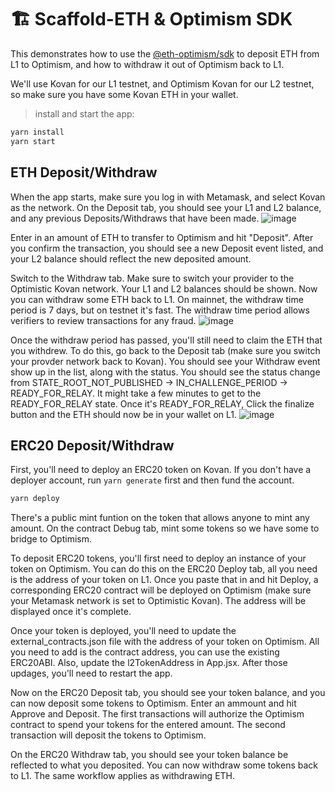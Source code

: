 # 🏗 Scaffold-ETH & Optimism SDK

This demonstrates how to use the [@eth-optimism/sdk](https://www.npmjs.com/package/@eth-optimism/sdk) to deposit ETH from L1 to Optimism, and how to withdraw it out of Optimism back to L1.

We'll use Kovan for our L1 testnet, and Optimism Kovan for our L2 testnet, so make sure you have some Kovan ETH in your wallet.

> install and start the app:

```bash
yarn install
yarn start
```

## ETH Deposit/Withdraw

When the app starts, make sure you log in with Metamask, and select Kovan as the network. On the Deposit tab, you should see your L1 and L2 balance, and any previous Deposits/Withdraws that have been made.
![image](https://user-images.githubusercontent.com/23554636/159403856-7145350d-c5f9-44c7-a549-620679fe6b0d.png)

Enter in an amount of ETH to transfer to Optimism and hit "Deposit". After you confirm the transaction, you should see a new Deposit event listed, and your L2 balance should reflect the new deposited amount.

Switch to the Withdraw tab. Make sure to switch your provider to the Optimistic Kovan network. Your L1 and L2 balances should be shown. Now you can withdraw some ETH back to L1. On mainnet, the withdraw time period is 7 days, but on testnet it's fast. The withdraw time period allows verifiers to review transactions for any fraud.
![image](https://user-images.githubusercontent.com/23554636/159404194-36a54871-134b-4726-ad6b-9a21a9156f74.png)

Once the withdraw period has passed, you'll still need to claim the ETH that you withdrew. To do this, go back to the Deposit tab (make sure you switch your provder network back to Kovan). You should see your Withdraw event show up in the list, along with the status. You should see the status change from STATE_ROOT_NOT_PUBLISHED -> IN_CHALLENGE_PERIOD -> READY_FOR_RELAY. It might take a few minutes to get to the READY_FOR_RELAY state. Once it's READY_FOR_RELAY, Click the finalize button and the ETH should now be in your wallet on L1.
![image](https://user-images.githubusercontent.com/23554636/159404329-a42f85b1-7d85-48e7-9957-f7498af2e075.png)

## ERC20 Deposit/Withdraw

First, you'll need to deploy an ERC20 token on Kovan. If you don't have a deployer account, run `yarn generate` first and then fund the account.

```bash
yarn deploy
```

There's a public mint funtion on the token that allows anyone to mint any amount. On the contract Debug tab, mint some tokens so we have some to bridge to Optimism.

To deposit ERC20 tokens, you'll first need to deploy an instance of your token on Optimism. You can do this on the ERC20 Deploy tab, all you need is the address of your token on L1. Once you paste that in and hit Deploy, a corresponding ERC20 contract will be deployed on Optimism (make sure your Metamask network is set to Optimistic Kovan). The address will be displayed once it's complete.

Once your token is deployed, you'll need to update the external_contracts.json file with the address of your token on Optimism. All you need to add is the contract address, you can use the existing ERC20ABI. Also, update the l2TokenAddress in App.jsx. After those updages, you'll need to restart the app.

Now on the ERC20 Deposit tab, you should see your token balance, and you can now deposit some tokens to Optimism. Enter an ammount and hit Approve and Deposit. The first transactions will authorize the Optimism contract to spend your tokens for the entered amount. The second transaction will deposit the tokens to Optimism.

On the ERC20 Withdraw tab, you should see your token balance be reflected to what you deposited. You can now withdraw some tokens back to L1. The same workflow applies as withdrawing ETH.
